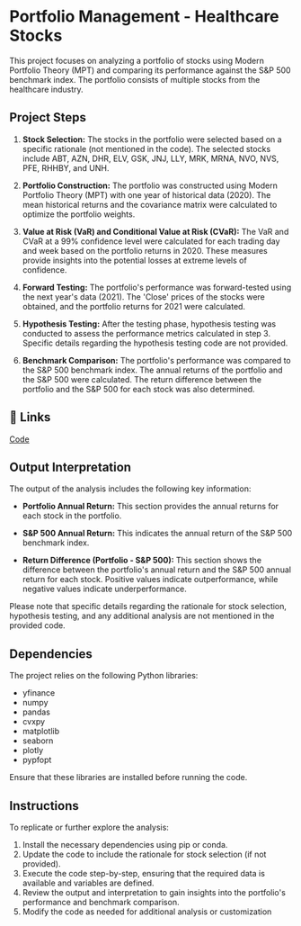 # Portfolio Management - Healthcare  Stocks

This project focuses on analyzing a portfolio of stocks using Modern Portfolio Theory (MPT) and comparing its performance against the S&P 500 benchmark index. The portfolio consists of multiple stocks from the healthcare industry.

## Project Steps

1. **Stock Selection:** The stocks in the portfolio were selected based on a specific rationale (not mentioned in the code). The selected stocks include ABT, AZN, DHR, ELV, GSK, JNJ, LLY, MRK, MRNA, NVO, NVS, PFE, RHHBY, and UNH.

2. **Portfolio Construction:** The portfolio was constructed using Modern Portfolio Theory (MPT) with one year of historical data (2020). The mean historical returns and the covariance matrix were calculated to optimize the portfolio weights.

3. **Value at Risk (VaR) and Conditional Value at Risk (CVaR):** The VaR and CVaR at a 99% confidence level were calculated for each trading day and week based on the portfolio returns in 2020. These measures provide insights into the potential losses at extreme levels of confidence.

4. **Forward Testing:** The portfolio's performance was forward-tested using the next year's data (2021). The 'Close' prices of the stocks were obtained, and the portfolio returns for 2021 were calculated.

5. **Hypothesis Testing:** After the testing phase, hypothesis testing was conducted to assess the performance metrics calculated in step 3. Specific details regarding the hypothesis testing code are not provided.

6. **Benchmark Comparison:** The portfolio's performance was compared to the S&P 500 benchmark index. The annual returns of the portfolio and the S&P 500 were calculated. The return difference between the portfolio and the S&P 500 for each stock was also determined.

## 🔗 Links
[Code](https://github.com/Abhiashu10/Advancing-Healthcare-PyTorch-DeepLearningModel-AutoML/blob/83da50fcd990fa356dff371ddaa4614fca2cf2ac/Healthcare-Disease_Analysis.ipynb)

## Output Interpretation

The output of the analysis includes the following key information:

- **Portfolio Annual Return:** This section provides the annual returns for each stock in the portfolio.

- **S&P 500 Annual Return:** This indicates the annual return of the S&P 500 benchmark index.

- **Return Difference (Portfolio - S&P 500):** This section shows the difference between the portfolio's annual return and the S&P 500 annual return for each stock. Positive values indicate outperformance, while negative values indicate underperformance.

Please note that specific details regarding the rationale for stock selection, hypothesis testing, and any additional analysis are not mentioned in the provided code.

## Dependencies

The project relies on the following Python libraries:

- yfinance
- numpy
- pandas
- cvxpy
- matplotlib
- seaborn
- plotly
- pypfopt

Ensure that these libraries are installed before running the code.

## Instructions

To replicate or further explore the analysis:

1. Install the necessary dependencies using pip or conda.
2. Update the code to include the rationale for stock selection (if not provided).
3. Execute the code step-by-step, ensuring that the required data is available and variables are defined.
4. Review the output and interpretation to gain insights into the portfolio's performance and benchmark comparison.
5. Modify the code as needed for additional analysis or customization


